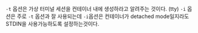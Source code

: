 `-t` 옵션은 가상 터미널 세션을 컨테이너 내에 생성하라고 알려주는 것이다. (tty)
`-i` 옵션은 주로 `-t` 옵션과 잘 사용되는데  `-i`옵션은 컨테이너가 detached mode일지라도 STDIN을 사용가능하도록 설정하는것이다.
